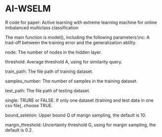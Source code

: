 # AI-WSELM
R code for paper: Active learning with extreme learning machine for online imbalanced multiclass classification

The main function is model(), including the following parameters:\nc: A trad-off between the training error and the generalization ablilty.

  node: The number of nodes in the hidden layer.

  threshold: Average threshold A, using for similarity query.

  train_path: The file path of training dataset.

  samples_number: The number of samples in the training dataset.

  test_path: The file path of testing dataset.

  single: TRURE or FALSE. If only one dataset (training and test data in one csv file), choose TRUE.

  bound_seletion: Upper bound Q of marign sampling, the default is 10.

  margin_threshold: Uncertainty threshold G, using for margin sampling, the default is 0.2.

